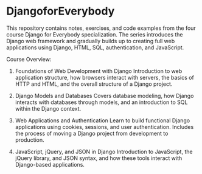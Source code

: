 # DjangoforEverybody

This repository contains notes, exercises, and code examples from the four course Django for Everybody specialization. The series introduces the Django web framework and gradually builds up to creating full web applications using Django, HTML, SQL, authentication, and JavaScript.

Course Overview:

1. Foundations of Web Development with Django
Introduction to web application structure, how browsers interact with servers, the basics of HTTP and HTML, and the overall structure of a Django project.

2. Django Models and Databases
Covers database modeling, how Django interacts with databases through models, and an introduction to SQL within the Django context.

3. Web Applications and Authentication
Learn to build functional Django applications using cookies, sessions, and user authentication. Includes the process of moving a Django project from development to production.

4. JavaScript, jQuery, and JSON in Django
Introduction to JavaScript, the jQuery library, and JSON syntax, and how these tools interact with Django-based applications.